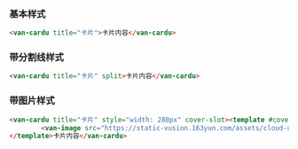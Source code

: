 ### 基本样式

``` html
<van-cardu title="卡片">卡片内容</van-cardu>
```

### 带分割线样式

``` html
<van-cardu title="卡片" split>卡片内容</van-cardu>
```

### 带图片样式

``` html
<van-cardu title="卡片" style="width: 280px" cover-slot><template #cover>
        <van-image src="https://static-vusion.163yun.com/assets/cloud-ui/1.jpg" fit="contain"></van-image>
</template>卡片内容</van-cardu>
```

